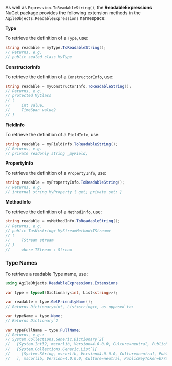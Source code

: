 As well as `Expression.ToReadableString()`, the **ReadableExpressions** NuGet package provides the
following extension methods in the `AgileObjects.ReadableExpressions` namespace:

**Type**

To retrieve the definition of a `Type`, use:

```cs
string readable = myType.ToReadableString();
// Returns, e.g.
// public sealed class MyType
```

**ConstructorInfo**

To retrieve the definition of a `ConstructorInfo`, use:

```cs
string readable = myConstructorInfo.ToReadableString();
// Returns, e.g.
// protected MyClass
// (
//     int value,
//     TimeSpan value2
// )
```

**FieldInfo**

To retrieve the definition of a `FieldInfo`, use:

```cs
string readable = myFieldInfo.ToReadableString();
// Returns, e.g.
// private readonly string _myField;
```

**PropertyInfo**

To retrieve the definition of a `PropertyInfo`, use:

```cs
string readable = myPropertyInfo.ToReadableString();
// Returns, e.g.
// internal string MyProperty { get; private set; }
```

**MethodInfo**

To retrieve the definition of a `MethodInfo`, use:

```cs
string readable = myMethodInfo.ToReadableString();
// Returns, e.g.
// public TasK<string> MyStreamMethod<TStream>
// (
//     TStream stream
// )
//     where TStream : Stream
```

### Type Names

To retrieve a readable Type name, use:

```cs
using AgileObjects.ReadableExpressions.Extensions

var type = typeof(Dictionary<int, List<string>>);

var readable = type.GetFriendlyName();
// Returns Dictionary<int, List<string>>, as opposed to:

var typeName = type.Name;
// Returns Dictionary`2

var typeFullName = type.FullName;
// Returns, e.g.:
// System.Collections.Generic.Dictionary`2[
//   [System.Int32, mscorlib, Version=4.0.0.0, Culture=neutral, PublicKeyToken=b77a5c561934e089],
//   [System.Collections.Generic.List`1[
//     [System.String, mscorlib, Version=4.0.0.0, Culture=neutral, PublicKeyToken=b77a5c561934e089]
//   ], mscorlib, Version=4.0.0.0, Culture=neutral, PublicKeyToken=b77a5c561934e089]]
```